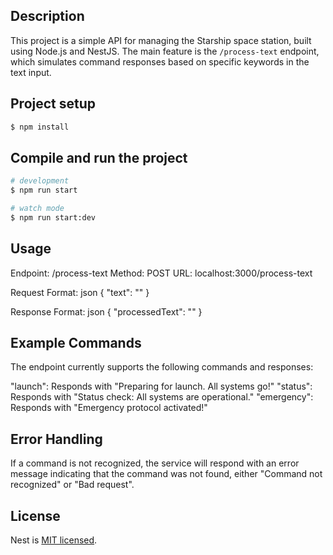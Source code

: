 ## Description

This project is a simple API for managing the Starship space station, built using Node.js and NestJS. The main feature is the `/process-text` endpoint, which simulates command responses based on specific keywords in the text input.

## Project setup

```bash
$ npm install
```

## Compile and run the project

```bash
# development
$ npm run start

# watch mode
$ npm run start:dev

```

## Usage

Endpoint: /process-text
Method: POST
URL: localhost:3000/process-text

Request Format:
json
{ "text": "<command>" }

Response Format:
json
{ "processedText": "<response>" }

## Example Commands

The endpoint currently supports the following commands and responses:

"launch": Responds with "Preparing for launch. All systems go!"
"status": Responds with "Status check: All systems are operational."
"emergency": Responds with "Emergency protocol activated!"

## Error Handling

If a command is not recognized, the service will respond with an error message indicating that the command was not found,
either "Command not recognized" or "Bad request".

## License

Nest is [MIT licensed](https://github.com/nestjs/nest/blob/master/LICENSE).

